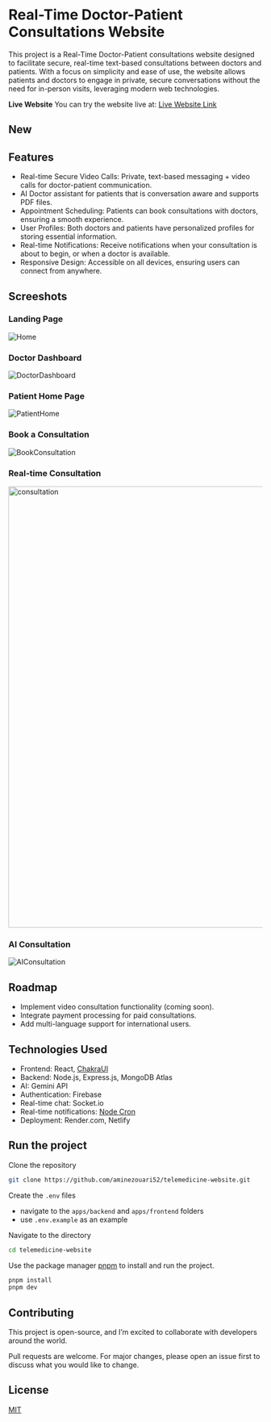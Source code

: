 # Real-Time Doctor-Patient Consultations Website

This project is a Real-Time Doctor-Patient consultations website designed to facilitate secure, real-time text-based consultations between doctors and patients. With a focus on simplicity and ease of use, the website allows patients and doctors to engage in private, secure conversations without the need for in-person visits, leveraging modern web technologies.

**Live Website**
You can try the website live at: [Live Website Link](https://bucolic-malabi-07ed64.netlify.app)

## New

## Features

- Real-time Secure Video Calls: Private, text-based messaging + video calls for doctor-patient communication.
- AI Doctor assistant for patients that is conversation aware and supports PDF files.
- Appointment Scheduling: Patients can book consultations with doctors, ensuring a smooth experience.
- User Profiles: Both doctors and patients have personalized profiles for storing essential information.
- Real-time Notifications: Receive notifications when your consultation is about to begin, or when a doctor is available.
- Responsive Design: Accessible on all devices, ensuring users can connect from anywhere.

## Screeshots

### Landing Page

![Home](https://github.com/user-attachments/assets/748f9eda-68bf-43ff-99e3-8b7367871bc8)

### Doctor Dashboard

![DoctorDashboard](https://github.com/user-attachments/assets/54626b4f-a8f6-42ca-9235-43862c80c9f6)

### Patient Home Page

![PatientHome](https://github.com/user-attachments/assets/da5046de-94d1-4002-bb79-e438fcb982b7)

### Book a Consultation

![BookConsultation](https://github.com/user-attachments/assets/f6129d08-d9e7-4181-a6f3-8413a33d8b71)

### Real-time Consultation

<img width="1876" height="875" alt="consultation" src="https://github.com/user-attachments/assets/2c214b61-46fa-4331-a556-8af02b368645" />

### AI Consultation

![AIConsultation](https://github.com/user-attachments/assets/366483b6-e428-4523-b7a4-9059c2740ead)

## Roadmap

- Implement video consultation functionality (coming soon).
- Integrate payment processing for paid consultations.
- Add multi-language support for international users.

## Technologies Used

- Frontend: React, [ChakraUI](https://chakra-ui.com/)
- Backend: Node.js, Express.js, MongoDB Atlas
- AI: Gemini API
- Authentication: Firebase
- Real-time chat: Socket.io
- Real-time notifications: [Node Cron](https://www.npmjs.com/package/node-cron)
- Deployment: Render.com, Netlify

## Run the project

Clone the repository

```bash
git clone https://github.com/aminezouari52/telemedicine-website.git
```

Create the `.env` files

- navigate to the `apps/backend` and `apps/frontend` folders
- use `.env.example` as an example

Navigate to the directory

```bash
cd telemedicine-website
```

Use the package manager [pnpm](https://pnpm.io/) to install and run the project.

```bash
pnpm install
pnpm dev
```

## Contributing

This project is open-source, and I’m excited to collaborate with developers around the world.

Pull requests are welcome. For major changes, please open an issue first
to discuss what you would like to change.

## License

[MIT](https://choosealicense.com/licenses/mit/)
